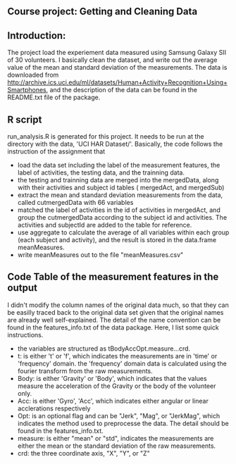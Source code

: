 ## Course project:  Getting and Cleaning Data 
## Introduction:

  The project load the experiement data measured using Samsung Galaxy SII of 30 volunteers. I basically clean the dataset, and write out the average value of the mean and standard deviation of the measurements. The data is downloaded from http://archive.ics.uci.edu/ml/datasets/Human+Activity+Recognition+Using+Smartphones, and the description of the data can be found in the README.txt file of the package. 
  
## R script

  run_analysis.R is generated for this project. It needs to be run at the directory with the data, 'UCI HAR Dataset/'. 
  Basically, the code follows the instruction of the assignment that
  * load the data set including the label of the measurement features, the label of activities, the testing data, and the trainning data. 
  * the testing and trainning data are merged into the mergedData, along with their activities and subject id tables ( mergedAct, and mergedSub)
  * extract the mean and standard deviation measurements from the data, called cutmergedData with 66 variables
  * matched the label of activities in the id of activities in mergedAct, and group the cutmergedData according to the subject id and activities. The activities and subjectId are added to the table for reference. 
  * use aggregate to calculate the average of all variables within each group (each subject and activity), and the result is stored in the data.frame meanMeasures. 
  * write meanMeasures out to the file "meanMeasures.csv"

## Code Table of the measurement features in the output

  I didn't modify the column names of the original data much, so that they can be easilly traced back to the original data set given that the original names are already well self-explained. The detail of the name convention can be found in the features_info.txt of the data package. Here, I list some quick instructions.
  * the variables are structured as tBodyAccOpt.measure...crd.
  * t: is either 't' or 'f', which indicates the measurements are in 'time' or 'frequency' domain. the 'frequency' domain data is calculated using the fourier transform from the raw measurements. 
  * Body: is either 'Gravity' or 'Body', which indicates that the values measure the acceleration of the Gravity or the body of the volunteer only.
  * Acc: is either 'Gyro', 'Acc', which indicates either angular or linear acclerations respectively
  * Opt: is an optional flag and can be "Jerk", "Mag", or "JerkMag", which indicates the method used to preprocesse the data. The detail should be found in the features_info.txt.
  * measure: is either "mean" or "std", indicates the measurements are either the mean or the standard deviation of the raw measurements.
  * crd: the three coordinate axis, "X", "Y", or "Z"
  
  

